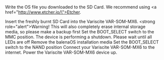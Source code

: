 Write the OS file you downloaded to the SD Card. We recommend using <a href=\"http://www.etcher.io/\">Etcher</a>.

Insert the freshly burnt SD Card into the Variscite VAR-SOM-MX6.
<strong role=\"alert\">Warning!</strong> This will also completely erase internal storage media, so please make a backup first
Set the BOOT_SELECT switch to the MMC position.
The device is performing a shutdown. Please wait until all LEDs are off
Remove the balenaOS installation media
Set the BOOT_SELECT switch to the NAND position
Connect your Variscite VAR-SOM-MX6 to the internet. Power the Variscite VAR-SOM-MX6 device up.
